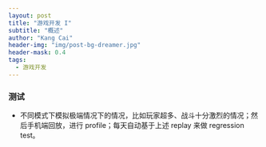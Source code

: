 ```yaml
---
layout: post
title: "游戏开发 I"
subtitle: "概述"
author: "Kang Cai"
header-img: "img/post-bg-dreamer.jpg"
header-mask: 0.4
tags:
  - 游戏开发
---
```


### 测试

* 不同模式下模拟极端情况下的情况，比如玩家超多、战斗十分激烈的情况；然后手机端回放，进行 profile；每天自动基于上述 replay 来做 regression test。